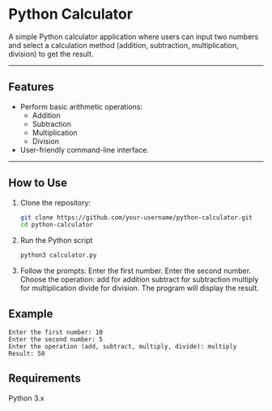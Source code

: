 # Python Calculator

A simple Python calculator application where users can input two numbers and select a calculation method (addition, subtraction, multiplication, division) to get the result.

---

## Features
- Perform basic arithmetic operations:
  - Addition
  - Subtraction
  - Multiplication
  - Division
- User-friendly command-line interface.

---

## How to Use

1. Clone the repository:
    ```bash
   git clone https://github.com/your-username/python-calculator.git
   cd python-calculator
2. Run the Python script
    ```bash
    python3 calculator.py

3. Follow the prompts:
    Enter the first number.
    Enter the second number.
    Choose the operation:
    add for addition
    subtract for subtraction
    multiply for multiplication
    divide for division.
    The program will display the result.

## Example
    Enter the first number: 10
    Enter the second number: 5
    Enter the operation (add, subtract, multiply, divide): multiply
    Result: 50

## Requirements
Python 3.x